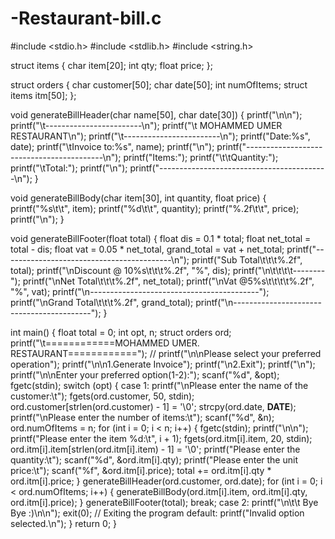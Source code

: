 # -Restaurant-bill.c
#include <stdio.h>
#include <stdlib.h>
#include <string.h>

struct items {
    char item[20];
    int qty;
    float price;
};

struct orders {
    char customer[50];
    char date[50];
    int numOfItems;
    struct items itm[50];
};

void generateBillHeader(char name[50], char date[30]) {
    printf("\n\n");
    printf("\t------------------------\n");
    printf("\t MOHAMMED UMER RESTAURANT\n");
    printf("\t------------------------\n");
    printf("Date:%s", date);
    printf("\tInvoice to:%s", name);
    printf("\n");
    printf("------------------------------------------\n");
    printf("Items:");
    printf("\t\tQuantity:");
    printf("\tTotal:");
    printf("\n");
    printf("------------------------------------------\n");
}

void generateBillBody(char item[30], int quantity, float price) {
    printf("%s\t\t", item);
    printf("%d\t\t", quantity);
    printf("%.2f\t\t", price);
    printf("\n");
}

void generateBillFooter(float total) {
    float dis = 0.1 * total;
    float net_total = total - dis;
    float vat = 0.05 * net_total, grand_total = vat + net_total;
    printf("------------------------------------------\n");
    printf("Sub Total\t\t\t%.2f", total);
    printf("\nDiscount @ 10%s\t\t\t%.2f", "%", dis);
    printf("\n\t\t\t\t--------");
    printf("\nNet Total\t\t\t%.2f", net_total);
    printf("\nVat @5%s\t\t\t\t%.2f", "%", vat);
    printf("\n------------------------------------------");
    printf("\nGrand Total\t\t\t%.2f", grand_total);
    printf("\n------------------------------------------");
}

int main() {
    float total = 0;
    int opt, n;
    struct orders ord;
    printf("\t============MOHAMMED UMER. RESTAURANT============");
    // printf("\n\nPlease select your preferred operation");
    printf("\n\n1.Generate Invoice");
    printf("\n2.Exit");
    printf("\n");
    printf("\n\nEnter your preferred option(1-2):");
    scanf("%d", &opt);
    fgetc(stdin);
    switch (opt) {
        case 1:
            printf("\nPlease enter the name of the customer:\t");
            fgets(ord.customer, 50, stdin);
            ord.customer[strlen(ord.customer) - 1] = '\0';
            strcpy(ord.date, __DATE__);
            printf("\nPlease enter the number of items:\t");
            scanf("%d", &n);
            ord.numOfItems = n;
            for (int i = 0; i < n; i++) {
                fgetc(stdin);
                printf("\n\n");
                printf("Please enter the item %d:\t", i + 1);
                fgets(ord.itm[i].item, 20, stdin);
                ord.itm[i].item[strlen(ord.itm[i].item) - 1] = '\0';
                printf("Please enter the quantity:\t");
                scanf("%d", &ord.itm[i].qty);
                printf("Please enter the unit price:\t");
                scanf("%f", &ord.itm[i].price);
                total += ord.itm[i].qty * ord.itm[i].price;
            }
            generateBillHeader(ord.customer, ord.date);
            for (int i = 0; i < ord.numOfItems; i++) {
                generateBillBody(ord.itm[i].item, ord.itm[i].qty, ord.itm[i].price);
            }
            generateBillFooter(total);
            break;
        case 2:
            printf("\n\t\t Bye Bye :)\n\n");
            exit(0); // Exiting the program
        default:
            printf("Invalid option selected.\n");
    }
    return 0;
}
